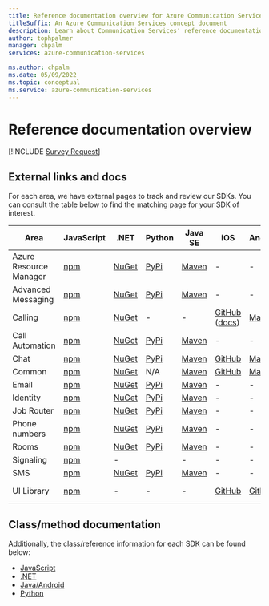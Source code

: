 ```yaml
---
title: Reference documentation overview for Azure Communication Services
titleSuffix: An Azure Communication Services concept document
description: Learn about Communication Services' reference documentation.
author: tophpalmer
manager: chpalm
services: azure-communication-services

ms.author: chpalm
ms.date: 05/09/2022
ms.topic: conceptual
ms.service: azure-communication-services
---
```

<!-- Please keep this table synced with: https://github.com/Azure/Communication/blob/master/README.md -->

# Reference documentation overview

[!INCLUDE [Survey Request](./includes/survey-request.md)]

## External links and docs

For each area, we have external pages to track and review our SDKs. You can consult the table below to find the matching page for your SDK of interest.

| Area                   | JavaScript                                                                | .NET                                                                              | Python                                                               | Java SE                                                                          | iOS                                                                                                                 | Android                                                                                   | Other                                                                                                                                                  |
|------------------------|---------------------------------------------------------------------------|-----------------------------------------------------------------------------------|----------------------------------------------------------------------|----------------------------------------------------------------------------------|---------------------------------------------------------------------------------------------------------------------|-------------------------------------------------------------------------------------------|--------------------------------------------------------------------------------------------------------------------------------------------------------|
| Azure Resource Manager | [npm](https://www.npmjs.com/package/@azure/arm-communication)             | [NuGet](https://www.nuget.org/packages/Azure.ResourceManager.Communication)       | [PyPi](https://pypi.org/project/azure-mgmt-communication/)           | [Maven](https://search.maven.org/search?q=a:azure-resourcemanager-communication) | -                                                                                                                   | -                                                                                         | [Go via GitHub](https://github.com/Azure/azure-sdk-for-go/releases/tag/v46.3.0)                                                                        |
| Advanced Messaging     | [npm](https://www.npmjs.com/package/@azure-rest/communication-messages)   | [NuGet](https://www.nuget.org/packages/Azure.Communication.Messages)              | [PyPi](https://pypi.org/project/azure-communication-messages/)       | [Maven](https://search.maven.org/search?q=a:azure-communication-messages)        | -                                                                                                                   | -                                                                                         | -                                                                                                                                                      |
| Calling                | [npm](https://www.npmjs.com/package/@azure/communication-calling)         | [NuGet](https://www.nuget.org/packages/Azure.Communication.Calling.WindowsClient) | -                                                                    | -                                                                                | [GitHub](https://github.com/Azure/azure-sdk-for-ios/releases) ([docs](/objectivec/communication-services/calling/)) | [Maven](https://search.maven.org/artifact/com.azure.android/azure-communication-calling/) | -                                                                                                                                                      |
| Call Automation        | [npm](https://www.npmjs.com/package/@azure/communication-call-automation) | [NuGet](https://www.nuget.org/packages/Azure.Communication.CallAutomation)        | [PyPi](https://pypi.org/project/azure-communication-callautomation/) | [Maven](https://search.maven.org/search?q=a:azure-communication-callautomation)  | -                                                                                                                   | -                                                                                         | -                                                                                                                                                      |
| Chat                   | [npm](https://www.npmjs.com/package/@azure/communication-chat)            | [NuGet](https://www.nuget.org/packages/Azure.Communication.Chat)                  | [PyPi](https://pypi.org/project/azure-communication-chat/)           | [Maven](https://search.maven.org/search?q=a:azure-communication-chat)            | [GitHub](https://github.com/Azure/azure-sdk-for-ios/releases)                                                       | [Maven](https://search.maven.org/search?q=a:azure-communication-chat)                     | -                                                                                                                                                      |
| Common                 | [npm](https://www.npmjs.com/package/@azure/communication-common)          | [NuGet](https://www.nuget.org/packages/Azure.Communication.Common/)               | N/A                                                                  | [Maven](https://search.maven.org/search?q=a:azure-communication-common)          | [GitHub](https://github.com/Azure/azure-sdk-for-ios/releases)                                                       | [Maven](https://search.maven.org/artifact/com.azure.android/azure-communication-common)   | -                                                                                                                                                      |
| Email                  | [npm](https://www.npmjs.com/package/@azure/communication-email)           | [NuGet](https://www.nuget.org/packages/Azure.Communication.Email)                 | [PyPi](https://pypi.org/project/azure-communication-email/)          | [Maven](https://search.maven.org/artifact/com.azure/azure-communication-email)   | -                                                                                                                   | -                                                                                         | -                                                                                                                                                      |
| Identity               | [npm](https://www.npmjs.com/package/@azure/communication-identity)        | [NuGet](https://www.nuget.org/packages/Azure.Communication.Identity)              | [PyPi](https://pypi.org/project/azure-communication-identity/)       | [Maven](https://search.maven.org/search?q=a:azure-communication-identity)        | -                                                                                                                   | -                                                                                         | -                                                                                                                                                      |
| Job Router             | [npm](https://www.npmjs.com/package/@azure-rest/communication-job-router) | [NuGet](https://www.nuget.org/packages/Azure.Communication.JobRouter)             | [PyPi](https://pypi.org/project/azure-communication-jobrouter/)      | [Maven](https://search.maven.org/search?q=a:azure-communication-jobrouter)       | -                                                                                                                   | -                                                                                         | -                                                                                                                                                      |
| Phone numbers          | [npm](https://www.npmjs.com/package/@azure/communication-phone-numbers)   | [NuGet](https://www.nuget.org/packages/Azure.Communication.PhoneNumbers)          | [PyPi](https://pypi.org/project/azure-communication-phonenumbers/)   | [Maven](https://search.maven.org/search?q=a:azure-communication-phonenumbers)    | -                                                                                                                   | -                                                                                         | -                                                                                                                                                      |
| Rooms                  | [npm](https://www.npmjs.com/package/@azure/communication-rooms)           | [NuGet](https://www.nuget.org/packages/Azure.Communication.Rooms)                 | [PyPi](https://pypi.org/project/azure-communication-rooms/)          | [Maven](https://search.maven.org/search?q=a:azure-communication-rooms)           | -                                                                                                                   | -                                                                                         | -                                                                                                                                                      |
| Signaling              | [npm](https://www.npmjs.com/package/@azure/communication-signaling)       | -                                                                                 |                                                                      | -                                                                                | -                                                                                                                   | -                                                                                         | -                                                                                                                                                      |
| SMS                    | [npm](https://www.npmjs.com/package/@azure/communication-sms)             | [NuGet](https://www.nuget.org/packages/Azure.Communication.Sms)                   | [PyPi](https://pypi.org/project/azure-communication-sms/)            | [Maven](https://search.maven.org/artifact/com.azure/azure-communication-sms)     | -                                                                                                                   | -                                                                                         | -                                                                                                                                                      |
| UI Library             | [npm](https://www.npmjs.com/package/@azure/communication-react)           | -                                                                                 | -                                                                    | -                                                                                | [GitHub](https://github.com/Azure/communication-ui-library-ios)                                                     | [GitHub](https://github.com/Azure/communication-ui-library-android)                       | [GitHub](https://github.com/Azure/communication-ui-library), [Storybook](https://azure.github.io/communication-ui-library/?path=/story/overview--page) |

## Class/method documentation

Additionally, the class/reference information for each SDK can be found below:

- [JavaScript](/javascript/api/overview/azure/communication)
- [.NET](/dotnet/api/overview/azure/communication)
- [Java/Android](/java/api/overview/azure/communication)
- [Python](/python/api/overview/azure/communication)
